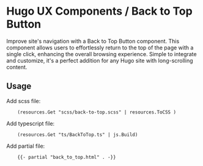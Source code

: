 # Hugo UX Components / Back to Top Button

Improve site's navigation with a Back to Top Button component. This component allows users to effortlessly return to the top of the page with a single click, enhancing the overall browsing experience. Simple to integrate and customize, it's a perfect addition for any Hugo site with long-scrolling content.


## Usage

Add scss file:

```gohtml
    (resources.Get "scss/back-to-top.scss" | resources.ToCSS )
```


Add typescript file:

```gohtml
    (resources.Get "ts/BackToTop.ts" | js.Build)
```

Add partial file:

```gohtml
    {{- partial "back_to_top.html" . -}}
```